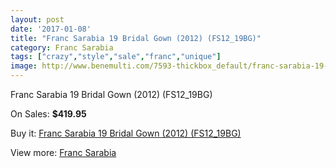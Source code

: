 ```yaml
---
layout: post
date: '2017-01-08'
title: "Franc Sarabia 19 Bridal Gown (2012) (FS12_19BG)"
category: Franc Sarabia
tags: ["crazy","style","sale","franc","unique"]
image: http://www.benemulti.com/7593-thickbox_default/franc-sarabia-19-bridal-gown-2012-fs1219bg.jpg
---
```

Franc Sarabia 19 Bridal Gown (2012) (FS12_19BG)

On Sales: **$419.95**
<a href="https://www.benemulti.com/en/franc-sarabia/2898-franc-sarabia-19-bridal-gown-2012-fs1219bg.html"><amp-img layout="responsive" width="600" height="600" src="//www.benemulti.com/7593-thickbox_default/franc-sarabia-19-bridal-gown-2012-fs1219bg.jpg" alt="Franc Sarabia 19 Bridal Gown (2012) (FS12_19BG) 0" /></a>
<a href="https://www.benemulti.com/en/franc-sarabia/2898-franc-sarabia-19-bridal-gown-2012-fs1219bg.html"><amp-img layout="responsive" width="600" height="600" src="//www.benemulti.com/7594-thickbox_default/franc-sarabia-19-bridal-gown-2012-fs1219bg.jpg" alt="Franc Sarabia 19 Bridal Gown (2012) (FS12_19BG) 1" /></a>

Buy it: [Franc Sarabia 19 Bridal Gown (2012) (FS12_19BG)](https://www.benemulti.com/en/franc-sarabia/2898-franc-sarabia-19-bridal-gown-2012-fs1219bg.html "Franc Sarabia 19 Bridal Gown (2012) (FS12_19BG)")

View more: [Franc Sarabia](https://www.benemulti.com/en/29-franc-sarabia "Franc Sarabia")
